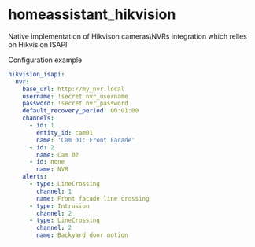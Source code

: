 # homeassistant_hikvision
Native implementation of Hikvison cameras\NVRs integration which relies on Hikvision ISAPI

Configuration example

```yaml
hikvision_isapi:
  nvr:
    base_url: http://my_nvr.local
    username: !secret nvr_username
    password: !secret nvr_password
    default_recovery_period: 00:01:00
    channels:
      - id: 1
        entity_id: cam01
        name: 'Cam 01: Front Facade'
      - id: 2
        name: Cam 02
      - id: none
        name: NVR
    alerts:
      - type: LineCrossing
        channel: 1
        name: Front facade line crossing
      - type: Intrusion
        channel: 2
      - type: LineCrossing
        channel: 2
        name: Backyard door motion
```